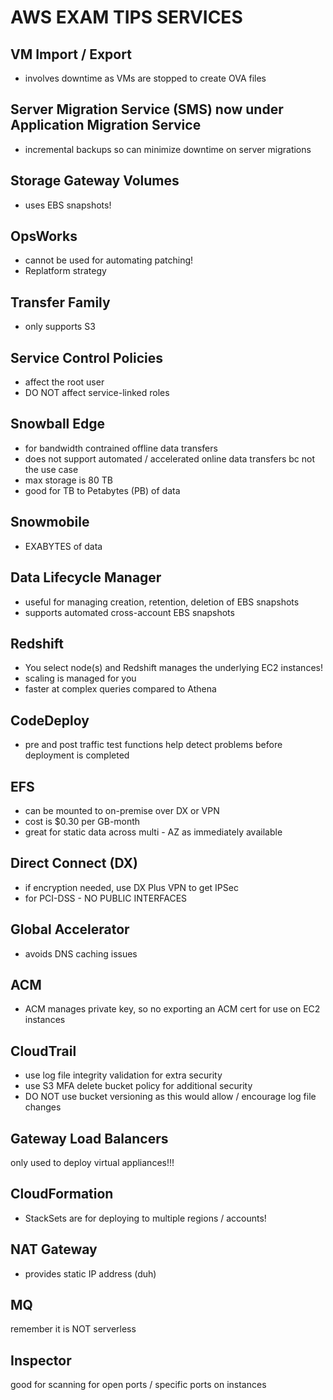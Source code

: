 # AWS EXAM TIPS SERVICES

## VM Import / Export

- involves downtime as VMs are stopped to create OVA files

## Server Migration Service (SMS) now under Application Migration Service

- incremental backups so can minimize downtime on server migrations

## Storage Gateway Volumes

- uses EBS snapshots!

## OpsWorks

- cannot be used for automating patching!
- Replatform strategy

## Transfer Family

- only supports S3

## Service Control Policies

- affect the root user
- DO NOT affect service-linked roles

## Snowball Edge

- for bandwidth contrained offline data transfers
- does not support automated / accelerated online data transfers bc not the use case
- max storage is 80 TB
- good for TB to Petabytes (PB) of data

## Snowmobile

- EXABYTES of data

## Data Lifecycle Manager

- useful for managing creation, retention, deletion of EBS snapshots
- supports automated cross-account EBS snapshots

## Redshift

- You select node(s) and Redshift manages the underlying EC2 instances!
- scaling is managed for you
- faster at complex queries compared to Athena

## CodeDeploy

- pre and post traffic test functions help detect problems before deployment is completed

## EFS

- can be mounted to on-premise over DX or VPN
- cost is $0.30 per GB-month
- great for static data across multi - AZ as immediately available

## Direct Connect (DX)

- if encryption needed, use DX Plus VPN to get IPSec
- for PCI-DSS - NO PUBLIC INTERFACES

## Global Accelerator

- avoids DNS caching issues

## ACM

- ACM manages private key, so no exporting an ACM cert for use on EC2 instances

## CloudTrail

- use log file integrity validation for extra security
- use S3 MFA delete bucket policy for additional security
- DO NOT use bucket versioning as this would allow / encourage log file changes

## Gateway Load Balancers

only used to deploy virtual appliances!!!

## CloudFormation

- StackSets are for deploying to multiple regions / accounts!

## NAT Gateway

- provides static IP address (duh)

## MQ

remember it is NOT serverless

## Inspector

good for scanning for open ports / specific ports on instances
